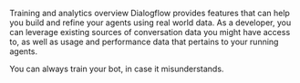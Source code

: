 Training and analytics overview
Dialogflow provides features that can help you build and refine your agents using real world data. As a developer, you can leverage existing sources of conversation data you might have access to, as well as usage and performance data that pertains to your running agents.

You can always train your bot, in case it misunderstands.
